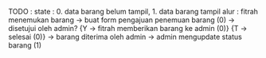 TODO :
state : 0. data barang belum tampil, 1. data barang tampil
alur : fitrah menemukan barang -> buat form pengajuan penemuan barang (0) -> disetujui oleh admin? {Y -> fitrah memberikan barang ke admin (0)} {T -> selesai (0)} -> barang diterima oleh admin -> admin mengupdate status barang (1)